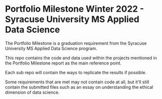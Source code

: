 # Portfolio Milestone Winter 2022 - Syracuse University MS Applied Data Science
The Portfolio Milestone is a graduation requirement from the Syracuse University MS Applied Data Science program.

This repo contains the code and data used within the projects mentioned in the Portfolio Milestone report as the main reference point.


Each sub repo will contain the ways to replicate the results if possible.


Some requirements that are met may not contain code at all, but it'll still contain the submitted files such as an essay on understanding the ethical dimension of data science.
